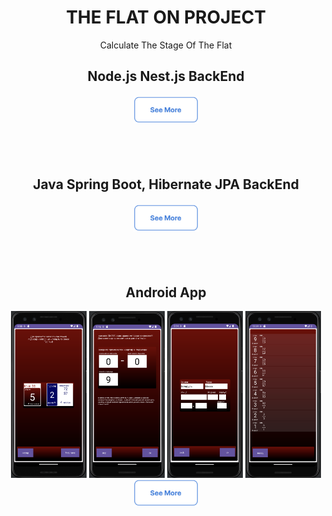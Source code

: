 <h1 align="center">THE FLAT ON PROJECT</h1>

<p align="center">Calculate The Stage Of The Flat</p>

<h2 align="center">Node.js Nest.js BackEnd</h2>
<h4 align="center"><a href="https://github.com/addamsv/FlatOn/tree/backend-nest-prod"><img src="./README_FILES/see_more.png" width="104px" height="43px"></a></h4><br><br>

<h2 align="center">Java Spring Boot, Hibernate JPA BackEnd</h2>
<h4 align="center"><a href="https://github.com/addamsv/FlatOn/tree/backen-spring-prod"><img src="./README_FILES/see_more.png" width="104px" height="43px"></a></h4><br><br>

<h2 align="center">Android App</h2>
<p align="center">
<a href="./README_FILES/main_activity.png"><img src="./README_FILES/main_activity.png" width="121px" height="267px"></a>
<a href="./README_FILES/diapason_activity.png"><img src="./README_FILES/diapason_activity.png" width="121px" height="267px"></a>
<a href="./README_FILES/address_activity.png"><img src="./README_FILES/address_activity.png" width="121px" height="267px"></a>
<a href="./README_FILES/entrance_activity.png"><img src="./README_FILES/entrance_activity.png" width="121px" height="267px"></a><br>
<a href="https://github.com/addamsv/FlatOn/tree/android-prod"><img src="./README_FILES/see_more.png" width="104px" height="43px"></a></p><br><br>
